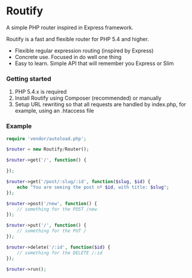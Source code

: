 # Routify

A simple PHP router inspired in Express framework.


Routify is a fast and flexible router for PHP 5.4 and higher.

- Flexible regular expression routing (inspired by Express)
- Concrete use. Focused in do well one thing
- Easy to learn. Simple API that will remember you Express or Slim

### Getting started

1. PHP 5.4.x is required
2. Install Routify using Composer (recommended) or manually
3. Setup URL rewriting so that all requests are handled by index.php, for example, using an .htaccess file

### Example

```php
require 'vendor/autoload.php';

$router = new Routify/Router();

$router->get('/', function() {

});

$router->get('/post/:slug/:id', function($slug, $id) {
	echo "You are seeing the post nº $id, with title: $slug";
});

$router->post('/new', function() {
	// something for the POST /new
});

$router->put('/', function() {
	// something for the PUT /
});

$router->delete('/:id', function($id) {
	// something for the DELETE /:id
});

$router->run();
```